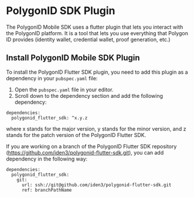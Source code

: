 # PolygonID SDK Plugin


The PolygonID Mobile SDK uses a flutter plugin that lets you interact with the PolygonID platform. It is a tool that lets you use everything that Polygon ID provides (identity wallet, credential wallet, proof generation, etc.)

## Install PolygonID Mobile SDK Plugin

To install the PolygonID Flutter SDK plugin, you need to add this plugin as a dependency in your `pubspec.yaml` file:

1. Open the `pubspec.yaml` file in your editor.
2. Scroll down to the dependency section and add the following dependency:

```
dependencies:
  polygonid_flutter_sdk: ^x.y.z
```
where x stands for the major version, y stands for the minor version, and z stands for the patch version of the PolygonID Flutter SDK.

If you are working on a branch of the PolygonID Flutter SDK repository (https://github.com/iden3/polygonid-flutter-sdk.git), you can add dependency in the following way:
```
dependencies:
  polygonid_flutter_sdk:
    git:
      url: ssh://git@github.com/iden3/polygonid-flutter-sdk.git
      ref: branchPathName
```